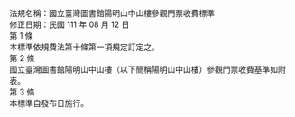 法規名稱：國立臺灣圖書館陽明山中山樓參觀門票收費標準  
修正日期：民國 111 年 08 月 12 日  
第 1 條  
本標準依規費法第十條第一項規定訂定之。  
第 2 條  
國立臺灣圖書館陽明山中山樓（以下簡稱陽明山中山樓）參觀門票收費基準如附表。  
第 3 條  
本標準自發布日施行。  


